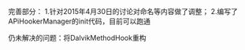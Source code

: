 完善部分：
1.针对2015年4月30日的讨论对命名等内容做了调整；
2.编写了APiHookerManager的init代码，目前可以跑通

仍未解决的问题：将DalvikMethodHook重构
